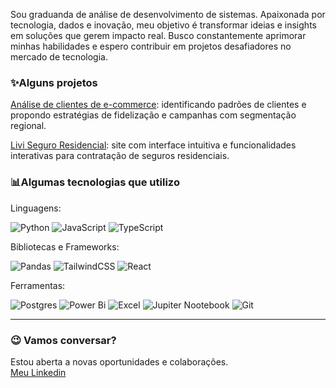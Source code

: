 Sou graduanda de análise de desenvolvimento de sistemas. Apaixonada por tecnologia, dados e inovação, meu objetivo é transformar ideias e insights em soluções que gerem impacto real.
Busco constantemente aprimorar minhas habilidades e espero contribuir em projetos desafiadores no mercado de tecnologia.
<br>
### ✨Alguns projetos

[Análise de clientes de e-commerce](https://github.com/melissasilvadev/analise_clientes_ecommerce_olist): identificando padrões de clientes e propondo estratégias de fidelização e campanhas com segmentação regional.

[Livi Seguro Residencial](https://github.com/melissasilvadev/livi-seguro-residencial): site com interface intuitiva e funcionalidades interativas para contratação de seguros residenciais.
<!--Análise em excel: Painel dinâmico para monitorar desempenho de vendas e indicadores de negócio em tempo real.-->
### 📊Algumas tecnologias que utilizo
Linguagens:

![Python](https://img.shields.io/badge/python-3670A0?style=for-the-badge&logo=python&logoColor=ffdd54) ![JavaScript](https://img.shields.io/badge/javascript-%23323330.svg?style=for-the-badge&logo=javascript&logoColor=%23F7DF1E) ![TypeScript](https://img.shields.io/badge/typescript-%23007ACC.svg?style=for-the-badge&logo=typescript&logoColor=white)

Bibliotecas e Frameworks:

![Pandas](https://img.shields.io/badge/pandas-130654?style=for-the-badge&logo=pandas&logoColor=ffdd54) ![TailwindCSS](https://img.shields.io/badge/tailwindcss-%2338B2AC.svg?style=for-the-badge&logo=tailwind-css&logoColor=white) ![React](https://img.shields.io/badge/react-%2320232a.svg?style=for-the-badge&logo=react&logoColor=%2361DAFB) 

Ferramentas:

![Postgres](https://img.shields.io/badge/postgres-%23316192.svg?style=for-the-badge&logo=postgresql&logoColor=white) ![Power Bi](https://img.shields.io/badge/power_bi-F2C811?style=for-the-badge&logo=powerbi&logoColor=black) ![Excel](https://img.shields.io/badge/excel-026E39?style=for-the-badge&logo=excel&logoColor=black)  ![Jupiter Nootebook](https://img.shields.io/badge/jupyter-F37726?style=for-the-badge&logo=jupyter&logoColor=white) ![Git](https://img.shields.io/badge/git-F44D27?style=for-the-badge&logo=git&logoColor=white)

---

### 😉 Vamos conversar?
Estou aberta a novas oportunidades e colaborações.<br>
[Meu Linkedin](linkedin.com/in/melissasilvadev)

